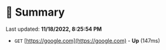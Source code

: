 # 📖 Summary
Last updated: **11/18/2022, 8:25:54 PM**

- `GET` [https://google.com](https://google.com) - **Up** (147ms)
